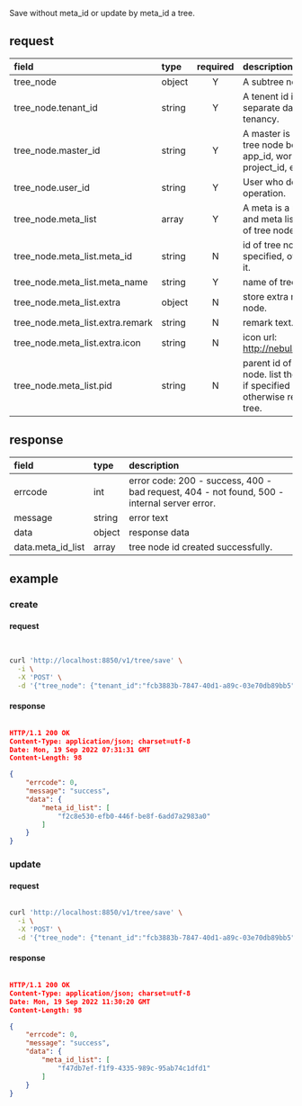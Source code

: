 Save without meta_id or update by meta_id a tree.


## request

| field | type | required | description |
|:------|:------------|:---:|:----|
| tree_node | object | Y | A subtree node to be saved. |
| tree_node.tenant_id | string | Y | A tenent id is used to separate data from each tenancy. |
| tree_node.master_id | string | Y | A master is a host which tree node belongs to: app_id, workspace_id, project_id, etc. |
| tree_node.user_id | string | Y | User who does the operation. |
| tree_node.meta_list | array | Y | A meta is a node of a tree and meta list is a collection of tree nodes. |
| tree_node.meta_list.meta_id | string | N | id of tree node, update if specified, otherwise create it. |
| tree_node.meta_list.meta_name | string | Y | name of tree node. |
| tree_node.meta_list.extra | object | N | store extra meta info of tree node. |
| tree_node.meta_list.extra.remark | string | N | remark text. |
| tree_node.meta_list.extra.icon | string | N | icon url: http://nebula.com/home.ico. |
| tree_node.meta_list.pid | string | N | parent id of the current tree node. list the subtree node if specified by pid, otherwise return the whole tree.|



## response

| field | type | description |
|:------|:----|:------------|
| errcode | int | error code: 200 - success, 400 - bad request, 404 - not found, 500 - internal server error.|
| message | string | error text |
| data | object | response data |
| data.meta_id_list | array | tree node id created successfully. |

## example

### create

#### request

```bash


curl 'http://localhost:8850/v1/tree/save' \
  -i \
  -X 'POST' \
  -d '{"tree_node": {"tenant_id":"fcb3883b-7847-40d1-a89c-03e70db89bb5", "master_id":"fcb3883b-7847-40d1-a89c-03e70db89111", "user_id": "fcb3883b-7847-40d1-a89c-03e70db89000", "meta_list": [{"meta_name": "event","extra": {"remark": "hello event", "icon": "https://las.com/event.png"}, "pid": "88bbee88-4972-42a6-b0ee-a4a281300bec"}]}}'

```

#### response

```json

HTTP/1.1 200 OK
Content-Type: application/json; charset=utf-8
Date: Mon, 19 Sep 2022 07:31:31 GMT
Content-Length: 98

{
    "errcode": 0,
    "message": "success",
    "data": {
        "meta_id_list": [
            "f2c8e530-efb0-446f-be8f-6add7a2983a0"
        ]
    }
}

```


### update

#### request


```bash

curl 'http://localhost:8850/v1/tree/save' \
  -i \
  -X 'POST' \
  -d '{"tree_node": {"tenant_id":"fcb3883b-7847-40d1-a89c-03e70db89bb5", "master_id":"fcb3883b-7847-40d1-a89c-03e70db89111", "user_id": "fcb3883b-7847-40d1-a89c-03e70db89000", "meta_list": [{"meta_id": "f2c8e530-efb0-446f-be8f-6add7a2983a0", "meta_name": "event","extra": {"remark": "hi event", "icon": "https://las.com/event.png"}, "pid": "88bbee88-4972-42a6-b0ee-a4a281300bec"}]}}'

```

#### response

```json

HTTP/1.1 200 OK
Content-Type: application/json; charset=utf-8
Date: Mon, 19 Sep 2022 11:30:20 GMT
Content-Length: 98

{
    "errcode": 0,
    "message": "success",
    "data": {
        "meta_id_list": [
            "f47db7ef-f1f9-4335-989c-95ab74c1dfd1"
        ]
    }
}

```
